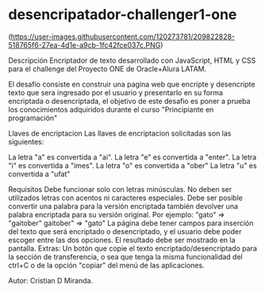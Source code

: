 # desencripatador-challenger1-one

(https://user-images.githubusercontent.com/120273781/209822828-518765f6-27ea-4d1e-a9cb-1fc42fce037c.PNG)

 Descripción
Encriptador de texto desarrollado con JavaScript, HTML y CSS para el challenge del Proyecto ONE de Oracle+Alura LATAM.

El desafio consiste en construir una pagina web que encripte y desencripte texto que sera ingresado por el usuario y presentarlo en su forma encriptada o desencriptada, el objetivo de este desafio es poner a prueba los conocimientos adquiridos durante el curso "Principiante en programación"


 Llaves de encriptacion
Las llaves de encriptacion solicitadas son las siguientes:

La letra "a" es convertida a "ai".
La letra "e" es convertida a "enter".
La letra "i" es convertida a "imes".
La letra "o" es convertida a "ober"
La letra "u" es convertida a "ufat"


 Requisitos
Debe funcionar solo con letras minúsculas.
No deben ser utilizados letras con acentos ni caracteres especiales.
Debe ser posible convertir una palabra para la versión encriptada también devolver una palabra encriptada para su versión original.
Por ejemplo:
"gato" => "gaitober"
gaitober" => "gato"
La página debe tener campos para inserción del texto que será encriptado o desencriptado, y el usuario debe poder escoger entre las dos opciones.
El resultado debe ser mostrado en la pantalla.
Extras:
Un botón que copie el texto encriptado/desencriptado para la sección de transferencia, o sea que tenga la misma funcionalidad del ctrl+C o de la opción "copiar" del menú de las aplicaciones.

Autor:
Cristian D Miranda.
